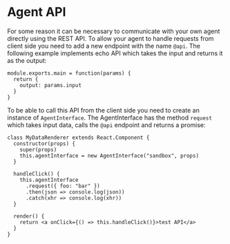 # Agent API

For some reason it can be necessary to communicate with your own agent directly using the REST API. To allow your agent to handle requests from client side you need to add a new endpoint with the name `@api`. The following example implements echo API which takes the input and returns it as the output:

```
module.exports.main = function(params) {
  return {
    output: params.input
  }
}
```

To be able to call this API from the client side you need to create an instance of `AgentInterface`. The AgentInterface has the method `request` which takes input data, calls the `@api` endpoint and returns a promise:

```
class MyDataRenderer extends React.Component {
  constructor(props) {
    super(props)
    this.agentInterface = new AgentInterface("sandbox", props)
  }

  handleClick() {
    this.agentInterface
      .request({ foo: "bar" })
      .then(json => console.log(json))
      .catch(xhr => console.log(xhr))
  }

  render() {
    return <a onClick={() => this.handleClick()}>test API</a>
  }
}
```

